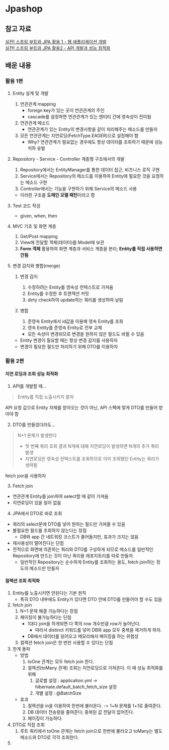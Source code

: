 # Jpashop

## 참고 자료

[실전! 스프링 부트와 JPA 활용 1 - 웹 애플리케이션 개발](https://www.inflearn.com/course/%EC%8A%A4%ED%94%84%EB%A7%81%EB%B6%80%ED%8A%B8-JPA-%ED%99%9C%EC%9A%A9-1/)<br>
[실전! 스프링 부트와 JPA 활용2 - API 개발과 성능 최적화](https://www.inflearn.com/course/%EC%8A%A4%ED%94%84%EB%A7%81%EB%B6%80%ED%8A%B8-JPA-API%EA%B0%9C%EB%B0%9C-%EC%84%B1%EB%8A%A5%EC%B5%9C%EC%A0%81%ED%99%94#)<br>

## 배운 내용

### 활용 1편

1. Entity 설계 및 개발
    1. 연관관계 mapping
        - foreign key가 있는 곳이 연관관계의 주인
        - cascade를 설정하면 연관관계가 있는 엔티티 간에 영속성이 전이됨
    2. 연관관계 메소드
        - 연관관계가 있는 Entity의 변경사항을 같이 처리해주는 메소드를 만들자
    3. 모든 연관관계는 지연로딩(FetchType.EAGER)으로 설정해야 함
        - Why? 연관관계가 필요없는 경우에도 항상 데이터를 조회하기 때문에 성능 저하 유발
2. Repository - Service - Controller 계층형 구조에서의 개발
    1. Repository에서는 EntityManager를 통한 데이터 접근, 비즈니스 로직 구현
    2. Service에서는 Repository의 메소드를 이용하여 Entity에 필요한 것을 요청하는 메소드 구현
    3. Controller에서는 기능을 구현하기 위해 Service의 메소드 사용

    - 이러한 구조를 **도메인 모델 패턴**이라고 함
3. Test 코드 작성
    - given, when, then
4. MVC 기초 및 화면 계층
    1. Get/Post mapping
    2. View에 전달할 객체(데이터)를 Model에 보관
    3. **Form 객체** 활용하여 화면 계층과 서비스 계층을 분리; **Entity를 직접 사용하면 안됨**
5. 변경 감지와 병합(merge)
    1. 변경 감지
        1. 수정하려는 Entity를 영속성 컨텍스트로 가져옴
        2. Entity를 수정한 후 트랜잭션 커밋
        3. dirty check하여 update하는 쿼리를 생성하여 날림
    2. 병합
        1. 준영속 Entity에서 id값을 이용해 영속 Entity를 조회
        2. 영속 Entity를 준영속 Entity로 전부 교체

        - 모든 속성이 변경되므로 변경을 원하지 않은 필드도 바뀔 수 있음

    - Entity 변경이 필요할 때는 항상 변경 감지를 사용하자
    - 변경이 필요한 필드만 처리하기 위해 DTO를 이용하자

### 활용 2편

#### 지연 로딩과 조회 성능 최적화

1. API를 개발할 때...

> Entity를 직접 노출시키지 말자

API 요청 값으로 Entity 자체를 받아오는 것이 아닌, API 스펙에 맞게 DTO를 만들어 받아야 함

2. DTO를 만들었더라도...

> N+1 문제가 발생한다<br>
> * 첫 번째 쿼리 조회 결과 N개에 대해 지연로딩이 발생하면 N개의 추가 쿼리 발생
> * 지연로딩은 영속성 컨텍스트를 조회하므로 이미 조회됐던 Entity는 쿼리가 생략됨

fetch join을 사용하자

3. Fetch join

- 연관관계 Entity를 join하여 select할 때 같이 가져옴
- 지연로딩이 있을 일이 없음

4. JPA에서 DTO로 바로 조회

- 쿼리의 select문에 DTO를 넣어 원하는 필드만 가져올 수 있음
- 불필요한 필드를 조회하지 않는다는 장점
    - DB와 app 간 네트워킹 코스트가 줄어들지만, 효과가 크지는 않음
- 재사용성이 떨어진다는 단점
- 전적으로 화면에 의존하는 쿼리와 DTO를 구성하게 되므로 메소드를 일반적인 Repository에 만드는 것이 아닌 쿼리용 레포지토리를 따로 만들자
    - 일반적인 Repository는 순수하게 Entity를 조회하는 용도, fetch join하는 정도의 메소드만 만들자

#### 컬렉션 조회 최적화

1. Entity를 노출시키면 안된다는 기본 원칙
    - 특히 DTO 내부에도 Entity가 있다면 DTO 안에 DTO를 만들어야 할 수도 있음
2. fetch join
    1. N+1 문제 해결 가능하다는 장점
    2. 페이징이 불가능하다는 단점
        - 1대다 join을 하게되면 다 쪽의 row 개수만큼 row가 늘어난다.
            - 따라서 distinct 키워드를 넣어 DB와 app 모두 중복을 제거하게 하자.
        - DB에서 데이터를 읽어오고 메모리에서 페이징을 하는 위험성
    3. 컬렉션 fetch join은 한 번만 사용할 수 있다는 단점
3. 한계 돌파
    * 방법
        1. toOne 관계는 모두 fetch join 한다.
        2. 컬렉션(toMany 관계) 조회는 지연로딩으로 가져온다. 이 때 성능 최적화를 위해
            1. 글로벌 설정 : application.yml -> hibernate.default_batch_fetch_size 설정
            2. 개별 설정 : @BatchSize
    * 효과
        1. 컬렉션을 in을 이용하여 한번에 불러온다. -> 1+N 문제를 1+1로 줄여준다.
        2. DB 데이터 전송량을 줄여준다; 중복된 값 전달이 없어진다.
        3. 페이징이 가능하다.
4. DTO로 직접 조회
    1. 루트 쿼리에서 toOne 관계는 fetch join으로 한번에 불러오고 toMany는 별도 메소드와 DTO로 각각 조회한다.
5. 